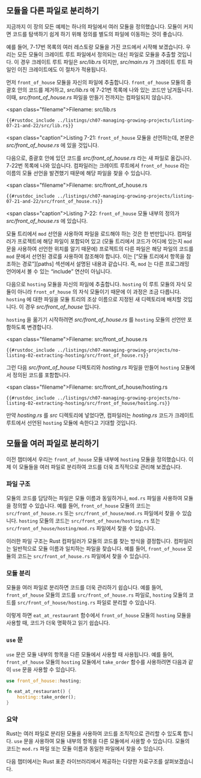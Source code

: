 ## 모듈을 다른 파일로 분리하기

지금까지 이 장의 모든 예제는 하나의 파일에서 여러 모듈을 정의했습니다.
모듈이 커지면 코드를 탐색하기 쉽게 하기 위해 정의를 별도의 파일에 이동하는 것이 좋습니다.

예를 들어, 7-17번 목록의 여러 레스토랑 모듈을 가진 코드에서 시작해 보겠습니다. 우리는 모든 모듈이 크레이트 루트 파일에서 정의되는 대신 파일로 모듈을 추출할 것입니다. 이 경우 크레이트 루트 파일은 *src/lib.rs* 이지만, *src/main.rs* 가 크레이트 루트 파일인 이진 크레이트에도 이 절차가 적용됩니다.

먼저 `front_of_house` 모듈을 자신의 파일에 추출합니다. `front_of_house` 모듈의 중괄호 안의 코드를 제거하고, *src/lib.rs* 에 7-21번 목록에 나와 있는 코드만 남겨둡니다. 이때, *src/front_of_house.rs* 파일을 만들기 전까지는 컴파일되지 않습니다.

<span class=\"filename\">Filename: src/lib.rs</span>

```rust,ignore,does_not_compile
{{#rustdoc_include ../listings/ch07-managing-growing-projects/listing-07-21-and-22/src/lib.rs}}
```

<span class=\"caption\">Listing 7-21: `front_of_house` 모듈을 선언하는데, 본문은 *src/front_of_house.rs* 에 있을 것입니다.</span>

다음으로, 중괄호 안에 있던 코드를 *src/front_of_house.rs* 라는 새 파일로 옮깁니다. 7-22번 목록에 나와 있습니다. 컴파일러는 크레이트 루트에서 `front_of_house` 라는 이름의 모듈 선언을 발견했기 때문에 해당 파일을 찾을 수 있습니다.

<span class=\"filename\">Filename: src/front_of_house.rs</span>

```rust,ignore
{{#rustdoc_include ../listings/ch07-managing-growing-projects/listing-07-21-and-22/src/front_of_house.rs}}
```

<span class=\"caption\">Listing 7-22: `front_of_house` 모듈 내부의 정의가 *src/front_of_house.rs* 에 있습니다.</span>

모듈 트리에서 `mod` 선언을 사용하여 파일을 로드해야 하는 것은 한 번만입니다. 컴파일러가 프로젝트에 해당 파일이 포함되어 있고 (모듈 트리에서 코드가 어디에 있는지 `mod` 문을 사용하여 선언한 위치를 알기 때문에) 프로젝트의 다른 파일은 해당 파일의 코드를 `mod` 문에서 선언된 경로를 사용하여 참조해야 합니다. 이는 [“모듈 트리에서 항목을 참조하는 경로”][paths]<!-- ignore --> 섹션에서 설명된 내용과 같습니다. 즉, `mod` 는 다른 프로그래밍 언어에서 볼 수 있는 “include” 연산이 아닙니다.

다음으로 `hosting` 모듈을 자신의 파일에 추출합니다. `hosting` 이 루트 모듈의 자식 모듈이 아니라 `front_of_house` 의 자식 모듈이기 때문에 이 과정은 조금 다릅니다. `hosting` 에 대한 파일을 모듈 트리의 조상 이름으로 지정된 새 디렉토리에 배치할 것입니다. 이 경우 *src/front_of_house* 입니다.

`hosting` 을 옮기기 시작하려면 *src/front_of_house.rs* 를 `hosting` 모듈의 선언만 포함하도록 변경합니다.

<span class=\"filename\">Filename: src/front_of_house.rs</span>

```rust,ignore
{{#rustdoc_include ../listings/ch07-managing-growing-projects/no-listing-02-extracting-hosting/src/front_of_house.rs}}
```

그런 다음 *src/front_of_house* 디렉토리와 *hosting.rs* 파일을 만들어 `hosting` 모듈에서 정의된 코드를 포함합니다.

<span class=\"filename\">Filename: src/front_of_house/hosting.rs</span>

```rust,ignore
{{#rustdoc_include ../listings/ch07-managing-growing-projects/no-listing-02-extracting-hosting/src/front_of_house/hosting.rs}}
```

만약 *hosting.rs* 를 *src* 디렉토리에 넣었다면, 컴파일러는 *hosting.rs* 코드가 크레이트 루트에서 선언된 `hosting` 모듈에 속한다고 기대할 것입니다.
## 모듈을 여러 파일로 분리하기

이전 챕터에서 우리는 `front_of_house` 모듈 내부에 `hosting` 모듈을 정의했습니다. 이제 이 모듈들을 여러 파일로 분리하여 코드를 더욱 조직적으로 관리해 보겠습니다.

### 파일 구조

모듈의 코드를 담당하는 파일은 모듈 이름과 동일하거나, `mod.rs` 파일을 사용하여 모듈을 정의할 수 있습니다. 예를 들어, `front_of_house` 모듈의 코드는 `src/front_of_house.rs` 또는 `src/front_of_house/mod.rs` 파일에서 찾을 수 있습니다. `hosting` 모듈의 코드는 `src/front_of_house/hosting.rs` 또는 `src/front_of_house/hosting/mod.rs` 파일에서 찾을 수 있습니다.

이러한 파일 구조는 Rust 컴파일러가 모듈의 코드를 찾는 방식을 결정합니다. 컴파일러는 일반적으로 모듈 이름과 일치하는 파일을 찾습니다. 예를 들어, `front_of_house` 모듈의 코드는 `src/front_of_house.rs` 파일에서 찾을 수 있습니다.

### 모듈 분리

모듈을 여러 파일로 분리하면 코드를 더욱 관리하기 쉽습니다. 예를 들어, `front_of_house` 모듈의 코드를 `src/front_of_house.rs` 파일로, `hosting` 모듈의 코드를 `src/front_of_house/hosting.rs` 파일로 분리할 수 있습니다.

이렇게 하면 `eat_at_restaurant` 함수에서 `front_of_house` 모듈의 `hosting` 모듈을 사용할 때, 코드가 더욱 명확하고 읽기 쉽습니다.

### `use` 문

`use` 문은 모듈 내부의 항목을 다른 모듈에서 사용할 때 사용됩니다. 예를 들어, `front_of_house` 모듈의 `hosting` 모듈에서 `take_order` 함수를 사용하려면 다음과 같이 `use` 문을 사용할 수 있습니다.

```rust
use front_of_house::hosting; 

fn eat_at_restaurant() { 
    hosting::take_order(); 
}
```

### 요약

Rust는 여러 파일로 분리된 모듈을 사용하여 코드를 조직적으로 관리할 수 있도록 합니다. `use` 문을 사용하여 모듈 내부의 항목을 다른 모듈에서 사용할 수 있습니다. 모듈의 코드는 `mod.rs` 파일 또는 모듈 이름과 동일한 파일에서 찾을 수 있습니다.

다음 챕터에서는 Rust 표준 라이브러리에서 제공하는 다양한 자료구조를 살펴보겠습니다.

